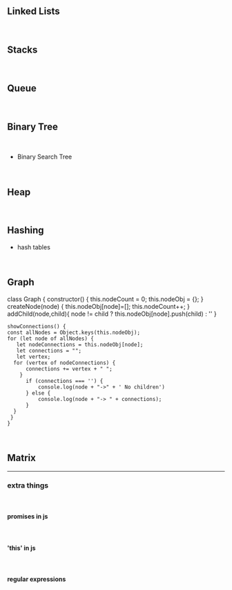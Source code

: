 ## Linked Lists 

<br>

## Stacks 

<br>

## Queue

<br>

## Binary Tree

<br>

* Binary Search Tree

<br>

## Heap

<br>

## Hashing 

* hash tables

<br>

## Graph
class Graph { 
    constructor() { 
    this.nodeCount = 0;
    this.nodeObj = {}; 
  } 
  createNode(node)  { 
    this.nodeObj[node]=[];
    this.nodeCount++;
   } 
  addChild(node,child){
    node != child ? this.nodeObj[node].push(child) : ''
  }

    showConnections() {
    const allNodes = Object.keys(this.nodeObj); 
    for (let node of allNodes) {     
       let nodeConnections = this.nodeObj[node];
       let connections = ""; 
       let vertex;
      for (vertex of nodeConnections) {
          connections += vertex + " ";
        } 
          if (connections === '') {
              console.log(node + "->" + ' No children')
          } else {
              console.log(node + "-> " + connections);
          }
      } 
     } 
    } 
<br>

## Matrix

<hr>

### extra things 

<br>

#### promises in js 

<br>

#### 'this' in js 

<br>

#### regular expressions